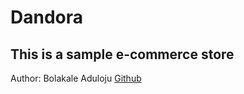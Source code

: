 # Dandora
## This is a sample e-commerce store

Author: Bolakale Aduloju
[Github](https://github.com/Bolakalebb)
